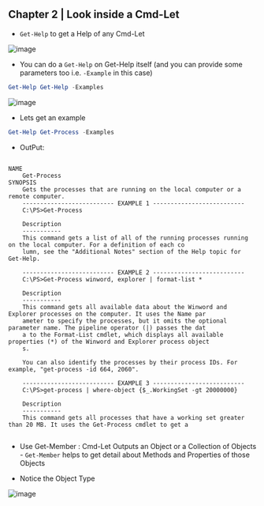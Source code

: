 ## Chapter 2 | Look inside a Cmd-Let

* `Get-Help` to get a Help of any Cmd-Let

![image](https://user-images.githubusercontent.com/13016162/50819045-eca31b80-134e-11e9-96f5-4f61e67dbf3f.png)

* You can do a `Get-Help` on Get-Help itself (and you can provide some parameters too i.e. `-Example` in this case)
```PowerShell
Get-Help Get-Help -Examples
```
![image](https://user-images.githubusercontent.com/13016162/50819415-06912e00-1350-11e9-9db1-60a01a7f736e.png)

* Lets get an example

```PowerShell
Get-Help Get-Process -Examples
```

* OutPut:

```

NAME
    Get-Process    
SYNOPSIS
    Gets the processes that are running on the local computer or a remote computer.    
    -------------------------- EXAMPLE 1 --------------------------    
    C:\PS>Get-Process  
    
    Description
    -----------
    This command gets a list of all of the running processes running on the local computer. For a definition of each co
    lumn, see the "Additional Notes" section of the Help topic for Get-Help.    
    
    -------------------------- EXAMPLE 2 --------------------------    
    C:\PS>Get-Process winword, explorer | format-list *    
    
    Description
    -----------
    This command gets all available data about the Winword and Explorer processes on the computer. It uses the Name par
    ameter to specify the processes, but it omits the optional parameter name. The pipeline operator (|) passes the dat
    a to the Format-List cmdlet, which displays all available properties (*) of the Winword and Explorer process object
    s.
    
    You can also identify the processes by their process IDs. For example, "get-process -id 664, 2060".    
    
    -------------------------- EXAMPLE 3 --------------------------    
    C:\PS>get-process | where-object {$_.WorkingSet -gt 20000000}   
    
    Description
    -----------
    This command gets all processes that have a working set greater than 20 MB. It uses the Get-Process cmdlet to get a
        
```

* Use Get-Member : Cmd-Let Outputs an Object or a Collection of Objects - `Get-Member` helps to get detail about Methods and Properties of those Objects

* Notice the Object Type 

![image](https://user-images.githubusercontent.com/13016162/50949517-8c39e880-14cc-11e9-99f1-783ddfe8ee18.png)



